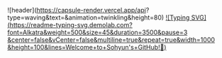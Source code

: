 ![header](https://capsule-render.vercel.app/api?
type=waving&text=&animation=twinkling&height=80)
[![Typing SVG](https://readme-typing-svg.demolab.com?
font=Alkatra&weight=500&size=45&duration=3500&pause=3
&center=false&vCenter=false&multiline=true&repeat=true&width=1000
&height=100&lines=Welcome+to+Sohyun's+GitHub!👋)](https://git.io/typing-svg)

<!--
**hyunsoda/hyunsoda** is a ✨ _special_ ✨ repository because its `README.md` (this file) appears on your GitHub profile.

Here are some ideas to get you started:

- 🔭 I’m currently working on ...
- 🌱 I’m currently learning ...
- 👯 I’m looking to collaborate on ...
- 🤔 I’m looking for help with ...
- 💬 Ask me about ...
- 📫 How to reach me: ...
- 😄 Pronouns: ...
- ⚡ Fun fact: ...
-->
